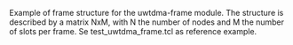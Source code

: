 Example of frame structure for the uwtdma-frame module.
The structure is described by a matrix NxM, with N the number of nodes and M the number of slots per frame.
Se test_uwtdma_frame.tcl as reference example.

